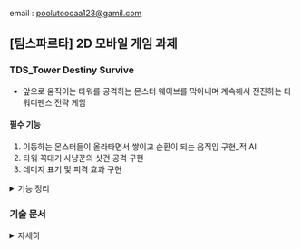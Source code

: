 email : poolutoocaa123@gamil.com

## [팀스파르타] 2D 모바일 게임 과제

### TDS_Tower Destiny Survive
- 앞으로 움직이는 타워를 공격하는 몬스터 웨이브를 막아내며 계속해서 전진하는 타워디펜스 전략 게임

#### 필수 기능
1. 이동하는 몬스터들이 올라타면서 쌓이고 순환이 되는 움직임 구현_적 AI
2. 타워 꼭대기 사냥꾼의 샷건 공격 구현
3. 데미지 표기 및 피격 효과 구현
<details>
    <summary>기능 정리</summary>

#### 구현 기능
- Run, Attack, Death, Climb 상태 구현
- Climb : 앞 몬스터를 타고 층을 쌓는 기능 구현
- 세 방향에서 몬스터가 생성되는 것 구현
- 타워 꼭대기 사냥꾼의 샷건 공격 구현
- 데미지 표기 및 피격 효과 구현

#### 구조
- 적 AI                           : FSM
- 몬스터, 총알, 데미지 표기 Text    : 오브젝트 풀링

</details>

### 기술 문서
<details>
    <summary> 자세히 </summary>

#### FSM
- 몬스터의 AI를 구현하기 위해 FSM을 활용
- Run, Climb, Attack, Death 상태를 분리 구현
- [AIStateMachine](https://github.com/PortugaCode/Tower-Destiny-Survive_Portuga/blob/main/Assets/2.Script/EnemyAI/AIStateMachine.cs)
- [AIAgent](https://github.com/PortugaCode/Tower-Destiny-Survive_Portuga/blob/main/Assets/2.Script/EnemyAI/AIAgent.cs)
- [AIState](https://github.com/PortugaCode/Tower-Destiny-Survive_Portuga/blob/main/Assets/2.Script/EnemyAI/AIState.cs)

<br></br>
#### ObjectPooling
- 몬스터, 총알, 데미지 표기 Text는 반복적으로 사용하기 때문에 오브젝트 풀링으로 성능을 높임
- ObjectPoolData SO에 오브젝트 풀링할 Prefab을 추가하고 SpawnManager(ObjectPooling 담당)에서 사용
- [ObjectPoolData](https://github.com/PortugaCode/Tower-Destiny-Survive_Portuga/blob/main/Assets/2.Script/SpawnManager/ObjectPoolData.cs)
- [SpawnManager](https://github.com/PortugaCode/Tower-Destiny-Survive_Portuga/blob/main/Assets/2.Script/SpawnManager/SpawnManager.cs)
 
<br></br>
#### MonsterTower
- 몬스터가 보다 자연스럽게 타워를 올라가게 하기 위해 계단 형태로 탑을 쌓도록 구현
- 물리 충돌 및 RayCast를 활용하여 앞의 몬스터가 올라갈 수 있는 상태인지 체크

<br></br>
#### PlayerAttack
- 총의 총구는 마우스 커서 위치를 향하도록 구현
- 클릭 시 해당 총구 방향에서 세 갈래로 발사되도록 구현
- 몬스터 피격 시 일정 데미지를 주도록 구현
- 피격 이펙트, 데미지 텍스트, 체력 바 UI 구현

<br></br>
####  EndlessBackground
- Player가 앞으로 가는 듯한 효과를 위해 배경이 무한히 움직이며 반복되는 기능 구현

</details>
